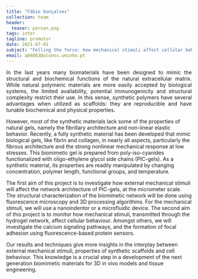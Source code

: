 ```yaml
---
title: "Fábio Gonçalves"
collection: team
header:
  teaser: person.png
tags: inter
tagline: promotor
date: 2021-07-01
subject: "Felling the force: how mechanical stimuli affect cellular behaviour in 3D synthetic scaffolds"
email: a84663@alunos.uminho.pt
---
```

<p align= "justify">
In the last years many biomaterials have been designed to mimic the structural and biochemical functions of the natural extracellular matrix. While natural polymeric materials are more easily accepted by biological systems, the limited availability, potential immunogenicity and structural complexity restrict their use. In this sense, synthetic polymers have several advantages when utilized as scaffolds: they are reproducible and have tunable biochemical and physical properties.

However, most of the synthetic materials lack some of the properties of natural gels, namely the fibrillary architecture and non-linear elastic behavior. Recently, a fully synthetic material has been developed that mimic biological gels, like fibrin and collagen, in nearly all aspects, particularly the fibrous architecture and the strong nonlinear mechanical response at low stresses. This biomimetic gel is prepared from poly-iso-cyanides functionalized with oligo-ethylene glycol side chains (PIC-gels). As a synthetic material, its properties are readily manipulated by changing concentration, polymer length, functional groups, and temperature.

The first aim of this project is to investigate how external mechanical stimuli will affect the network architecture of PIC-gels, at the micrometer scale. The structural characterization of the biomimetic network will be done using fluorescence microscopy and 3D processing algorithms. For the mechanical stimuli, we will use a nanoindentor or a microfluidic device. The second aim of this project is to monitor how mechanical stimuli, transmitted through the hydrogel network, affect cellular behaviour. Amongst others, we will investigate the calcium signaling pathways, and the formation of focal adhesion using fluorescence-based protein sensors.

Our results and techniques give more insights in the interplay between external mechanical stimuli, properties of synthetic scaffolds and cell behaviour. This knowledge is a crucial step in a development of the next generation biomimetic materials for 3D in vivo models and tissue engineering.
